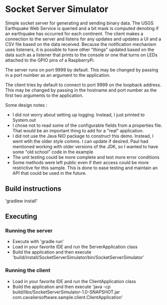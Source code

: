 # Socket Server Simulator

Simple socket server for generating and sending binary data.  The USGS Earthquake
Web Service is queried and a bit mask is computed denoting if an earthquake has
occurred for each continent. The client makes a connection to the server and listens for any updates
and updates a UI and a CSV file based on the data received.  Because the notification mechanism uses
listeners, it is possible to have other "things" updated based on the data such as a 
listener that prints to the console or one that turns on LEDs attached to the GPIO pins of a
RaspberryPi.

The server runs on port 9999 by default.  This may be changed by passing in a port
number as an argument to the application.

The client tries by default to connect to port 9999 on the loopback address.  This may 
be changed by passing in the hostname and port number as the first two arguments to 
the application.

Some design notes :
* I did not worry about setting up logging.  Instead, I just printed to System.out
* I chose not to read some of the configurable fields from a properties file.  That would be
an important thing to add for a "real" application.
* I did not use the Java NIO package to construct this demo.  Instead, I went wtih the older 
style comms.  I can update if desired.  Paul had mentioned working with older versions of the JDK, so
I wanted to have some "old school" code in the example
* The unit testing could be more complete and test more error conditions
* Some methods were left public even if their access could be more restrictive for this sample.  This is
done to ease testing and maintain an API that could be used in the future.

## Build instructions

'gradlew install'

## Executing

### Running the server

* Execute with 'gradle run'
* Load in your favorite IDE and run the ServerApplication class 
* Build the application and then execute 'build/install/SocketServerSimulator/bin/SocketServerSimulator' 


### Running the client

* Load in your favorite IDE and run the ClientApplication class 
* Build the application and then execute 'java -cp build/libs/SocketServerSimulator-1.0-SNAPSHOT.jar com.cavaliersoftware.sample.client.ClientApplication'